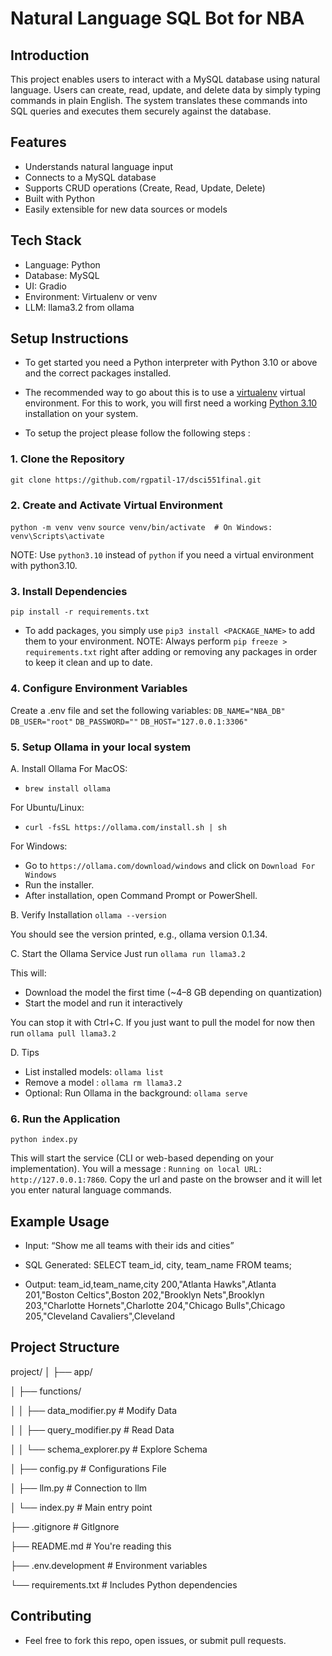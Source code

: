 # Natural Language SQL Bot for NBA


## Introduction
This project enables users to interact with a MySQL database using natural language. Users can create, read, update, and delete data by simply typing commands in plain English. The system translates these commands into SQL queries and executes them securely against the database.

## Features
- Understands natural language input
- Connects to a MySQL database
- Supports CRUD operations (Create, Read, Update, Delete)
- Built with Python
- Easily extensible for new data sources or models


## Tech Stack
- Language: Python
- Database: MySQL
- UI: Gradio
- Environment: Virtualenv or venv
- LLM: llama3.2 from ollama

## Setup Instructions
- To get started you need a Python interpreter with Python 3.10 or above and the correct packages installed. 

- The recommended way to go about this is to use a [virtualenv](https://virtualenv.pypa.io/en/latest/) virtual environment. For this to work, you will first need
a working [Python 3.10](https://www.python.org/downloads/) installation on your system.

- To setup the project please follow the following steps :

### 1. Clone the Repository
`git clone https://github.com/rgpatil-17/dsci551final.git`

### 2. Create and Activate Virtual Environment
`python -m venv venv`
`source venv/bin/activate  # On Windows: venv\Scripts\activate`

NOTE: Use `python3.10` instead of `python` if you need a virtual environment with python3.10.

### 3. Install Dependencies
`pip install -r requirements.txt`

- To add packages, you simply use `pip3 install <PACKAGE_NAME>` to add them to your environment.
NOTE: Always perform `pip freeze > requirements.txt` right after adding or removing any packages in order to keep it clean and up to date.

### 4. Configure Environment Variables
Create a .env file and set the following variables:
`DB_NAME="NBA_DB"`
`DB_USER="root"`
`DB_PASSWORD=""`
`DB_HOST="127.0.0.1:3306"`

### 5. Setup Ollama in your local system
A. Install Ollama
For MacOS: 
- `brew install ollama`

For Ubuntu/Linux: 
- `curl -fsSL https://ollama.com/install.sh | sh`

For Windows: 
- Go to `https://ollama.com/download/windows` and click on `Download For Windows`
- Run the installer.
- After installation, open Command Prompt or PowerShell.

B. Verify Installation
`ollama --version`

You should see the version printed, e.g., ollama version 0.1.34.

C. Start the Ollama Service
Just run `ollama run llama3.2`

This will:
- Download the model the first time (~4–8 GB depending on quantization)
- Start the model and run it interactively

You can stop it with Ctrl+C.
If you just want to pull the model for now then run `ollama pull llama3.2`

D. Tips
- List installed models: `ollama list`
- Remove a model : `ollama rm llama3.2`
- Optional: Run Ollama in the background: `ollama serve`


### 6. Run the Application
`python index.py`

This will start the service (CLI or web-based depending on your implementation). You will a message : `Running on local URL:  http://127.0.0.1:7860`. 
Copy the url and paste on the browser and it will let you enter natural language commands.

## Example Usage
- Input: “Show me all teams with their ids and cities”

- SQL Generated: SELECT team_id, city, team_name FROM teams; 

- Output: 
team_id,team_name,city
200,"Atlanta Hawks",Atlanta
201,"Boston Celtics",Boston
202,"Brooklyn Nets",Brooklyn
203,"Charlotte Hornets",Charlotte
204,"Chicago Bulls",Chicago
205,"Cleveland Cavaliers",Cleveland



## Project Structure
project/
│
├── app/

│   ├── functions/

│   │   ├── data_modifier.py       # Modify Data

│   │   ├── query_modifier.py      # Read Data

│   │   └── schema_explorer.py     # Explore Schema

│   ├── config.py                  # Configurations File

│   ├── llm.py                     # Connection to llm

│   └── index.py                   # Main entry point

├── .gitignore                    # GitIgnore

├── README.md                     # You're reading this

├── .env.development              # Environment variables

└── requirements.txt              # Includes Python dependencies



## Contributing
- Feel free to fork this repo, open issues, or submit pull requests.
